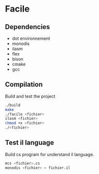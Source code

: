 Facile
======

## Dependencies
* dot environnement
* monodis
* ilasm
* flex
* bison
* cmake
* gcc

## Compilation
Build and test the project
```bash
./build
make
./facile <fichier>
ilasm <fichier>
chmod +x <fichier>
./<fichier> 
```

## Test il language
Build cs program for understand il language.
```bash
mcs <fichier>.cs
monodis <fichier> > fichier.il
```